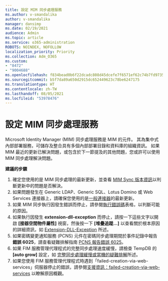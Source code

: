 ```yaml
---
title: 設定 MIM 同步處理服務
ms.author: v-smandalika
author: v-smandalika
manager: dansimp
ms.date: 02/19/2021
audience: Admin
ms.topic: article
ms.service: o365-administration
ROBOTS: NOINDEX, NOFOLLOW
localization_priority: Priority
ms.collection: Adm_O365
ms.custom:
- "8472"
- "9004688"
ms.openlocfilehash: f834bead0b6f22dcadc808d45dcefe7f6571ef62c74b7fd97355157ca49542af
ms.sourcegitcommit: b5f7da89a650d2915dc652449623c78be6247175
ms.translationtype: HT
ms.contentlocale: zh-TW
ms.lasthandoff: 08/05/2021
ms.locfileid: "53978476"
---
```

# <a name="configure-mim-sync-service"></a>設定 MIM 同步處理服務

Microsoft Identity Manager (MIM) 同步處理服務是 MIM 的元件。 其為集中式內部部署服務，可儲存及整合具有多個內部部署目錄和資料庫的組織資訊。 如果 MIM 最近的更新已解決問題，或包含於下一節提及的其他問題，您或許可以使用 MIM 同步處理解決問題。

**建議的步驟**

1. 確定您使用的是 MIM 同步處理的最新更新，並查看 [MIM Sync 版本資訊](https://docs.microsoft.com/microsoft-identity-manager/reference/version-history)以判斷更新中的問題是否解決。
2. 如果問題發生在 Generic LDAP、Generic SQL、Lotus Domino 或 Web Services 連接器上，請確保您使用的是[一般連接器](https://docs.microsoft.com/microsoft-identity-manager/reference/microsoft-identity-manager-2016-connector-version-history)的最新更新。
3. 如果 MIM 同步執行因發生錯誤而停止，請參閱[執行錯誤碼](https://docs.microsoft.com/microsoft-identity-manager/reference/maerrorcodes)表格，以判斷可能的原因。
4. 如果執行因發生 **extension-dll-exception** 而停止，請按一下這些文字以開啟 **[接器空間物件屬性]** 視窗，然後按一下 **[堆疊追蹤...]** 以查看關於根本原因的詳細資訊，如 [Extension-DLL-Exception](https://social.technet.microsoft.com/wiki/contents/articles/7515.fim-troubleshooting-extension-dll-exception.aspx) 所述。
5. 如果密碼變更通知服務 (PCNS) 元件在密碼同步處理期間於事件記錄中報告 **錯誤 6025**，請查看疑難排解指南 [PCNS 報告錯誤 6025](https://social.technet.microsoft.com/wiki/contents/articles/4159.pcns-troubleshooting-event-id-6025.aspx)。
6. 如果 FIM 服務管理代理程式的完整同步處理速度緩慢，請檢查 TempDB 的 **[auto grow]** 設定，如 [完整同步處理緩慢或當機的疑難排解](https://social.technet.microsoft.com/wiki/contents/articles/14713.troubleshooting-fim-performance-slow-or-hanging-full-synchronization.aspx)所述。
7. 如果您使用 FIM 服務管理代理程式時遇到「failed-creation-via-web-services」伺服器停止的錯誤，請參閱[支援資訊：failed-creation-via-web-services](https://docs.microsoft.com/archive/blogs/iamsupport/support-info-fimma-failed-creation-via-web-services) 以瞭解原因概觀。

